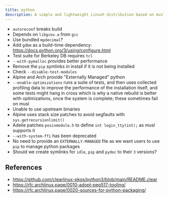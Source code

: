 ```yaml
---
title: python
description: A simple and lightweight Linux® distribution based on musl libc and toybox
---
```


- `autoreconf` breaks build
- Depends on `libgcov.a` from `gcc`
- Use bundled `mpdecimal`?
- Add `gdbm` as a build-time dependency: https://docs.python.org/3/using/configure.html
- Test suite for Berkeley DB requires `tcl`
- `--with-pymalloc` provides better performance
- Remove the `pip` symlinks in install if it is not being installed
- Check `--disable-test-modules`
- Alpine and Arch provide "Externally Managed" python
- `--enable-optimizations` runs a suite of tests, and then uses collected profiling data to improve the performance of the installation itself, and some tests might hang in cross which is why a native rebuild is better with optimizations, once the system is complete; these sometimes fail on musl
- Unable to use upstream binaries
- Alpine uses stack size patches to avoid segfaults with `sys.getrecursionlimit()`
- Adelie patches `posixmodule.h` to define `int login_tty(int);` as musl supports it
- `--with-system-ffi` has been deprecated
- No need to provide an `EXTERNALLY-MANAGED` file as we want users to use `pip` to manage python packages
- Should we create symlinks for `idle`, `pip` and `pydoc` to their `3` versions?

## References
- https://github.com/clearlinux-pkgs/python3/blob/main/README.clear
- https://rfc.archlinux.page/0010-adopt-pep517-tooling/
- https://rfc.archlinux.page/0020-sources-for-python-packaging/
